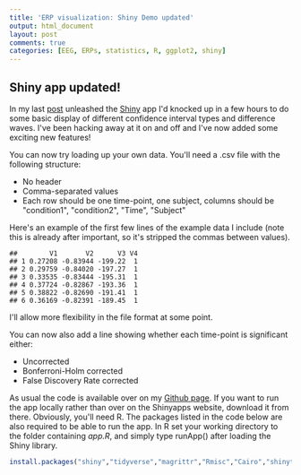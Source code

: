 ```yaml
---
title: 'ERP visualization: Shiny Demo updated'
output: html_document
layout: post
comments: true
categories: [EEG, ERPs, statistics, R, ggplot2, shiny]
---
```




## Shiny app updated!

In my last [post](https://craddm.github.io/blog/2016/12/07/ERP-ShinyApp) unleashed the [Shiny](http://www.shinyapps.io/) app I'd knocked up in a few hours to do some basic display of different confidence interval types and difference waves. I've been hacking away at it on and off and I've now added some exciting new features!

You can now try loading up your own data. You'll need a .csv file with the following structure:

* No header
* Comma-separated values
* Each row should be one time-point, one subject, columns should be "condition1",  "condition2", "Time", "Subject"

Here's an example of the first few lines of the example data I include (note this is already after important, so it's stripped the commas between values).


```
##        V1       V2      V3 V4
## 1 0.27208 -0.83944 -199.22  1
## 2 0.29759 -0.84020 -197.27  1
## 3 0.33535 -0.83444 -195.31  1
## 4 0.37724 -0.82867 -193.36  1
## 5 0.38822 -0.82690 -191.41  1
## 6 0.36169 -0.82391 -189.45  1
```

I'll allow more flexibility in the file format at some point.

You can now also add a line showing whether each time-point is significant either:

* Uncorrected
* Bonferroni-Holm corrected
* False Discovery Rate corrected

As usual the code is available over on my [Github page](https://github.com/craddm/ERPdemo). If you want to run the app locally rather than over on the Shinyapps website, download it from there. Obviously, you'll need R. The packages listed in the code below are also required to be able to run the app. In R set your working directory to the folder containing *app.R*, and simply type runApp() after loading the Shiny library.


```r
install.packages("shiny","tidyverse","magrittr","Rmisc","Cairo","shinythemes")
```


